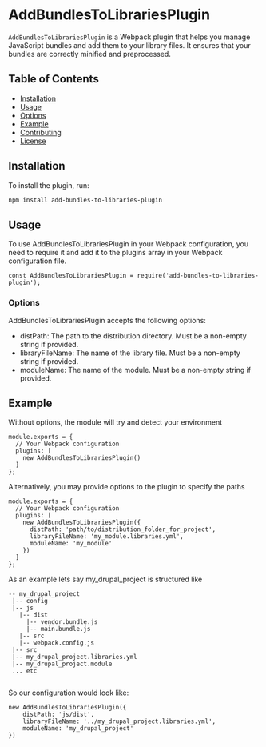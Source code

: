 # AddBundlesToLibrariesPlugin

`AddBundlesToLibrariesPlugin` is a Webpack plugin that helps you manage JavaScript bundles and add them to your library files. It ensures that your bundles are correctly minified and preprocessed.

## Table of Contents

- [Installation](#installation)
- [Usage](#usage)
- [Options](#options)
- [Example](#example)
- [Contributing](#contributing)
- [License](#license)

## Installation

To install the plugin, run:

```bash
npm install add-bundles-to-libraries-plugin
```

## Usage
To use AddBundlesToLibrariesPlugin in your Webpack configuration,
you need to require it and add it to the plugins array in your Webpack configuration file.
```
const AddBundlesToLibrariesPlugin = require('add-bundles-to-libraries-plugin');
```

### Options
AddBundlesToLibrariesPlugin accepts the following options:

 - distPath: The path to the distribution directory. Must be a non-empty string if provided.
 - libraryFileName: The name of the library file. Must be a non-empty string if provided.
 - moduleName: The name of the module. Must be a non-empty string if provided.

## Example
Without options, the module will try and detect your environment
```
module.exports = {
  // Your Webpack configuration
  plugins: [
    new AddBundlesToLibrariesPlugin()
  ]
};
```
Alternatively, you may provide options to the plugin to specify the paths
```
module.exports = {
  // Your Webpack configuration
  plugins: [
    new AddBundlesToLibrariesPlugin({
      distPath: 'path/to/distribution_folder_for_project',
      libraryFileName: 'my_module.libraries.yml',
      moduleName: 'my_module'
    })
  ]
};
```

As an example lets say my_drupal_project is structured like
```
-- my_drupal_project
 |-- config
 |-- js
   |-- dist
     |-- vendor.bundle.js
     |-- main.bundle.js
   |-- src
   |-- webpack.config.js
 |-- src
 |-- my_drupal_project.libraries.yml
 |-- my_drupal_project.module
 ... etc
 
```
So our configuration would look like: 
```
new AddBundlesToLibrariesPlugin({
    distPath: 'js/dist',
    libraryFileName: '../my_drupal_project.libraries.yml',
    moduleName: 'my_drupal_project'
})
```